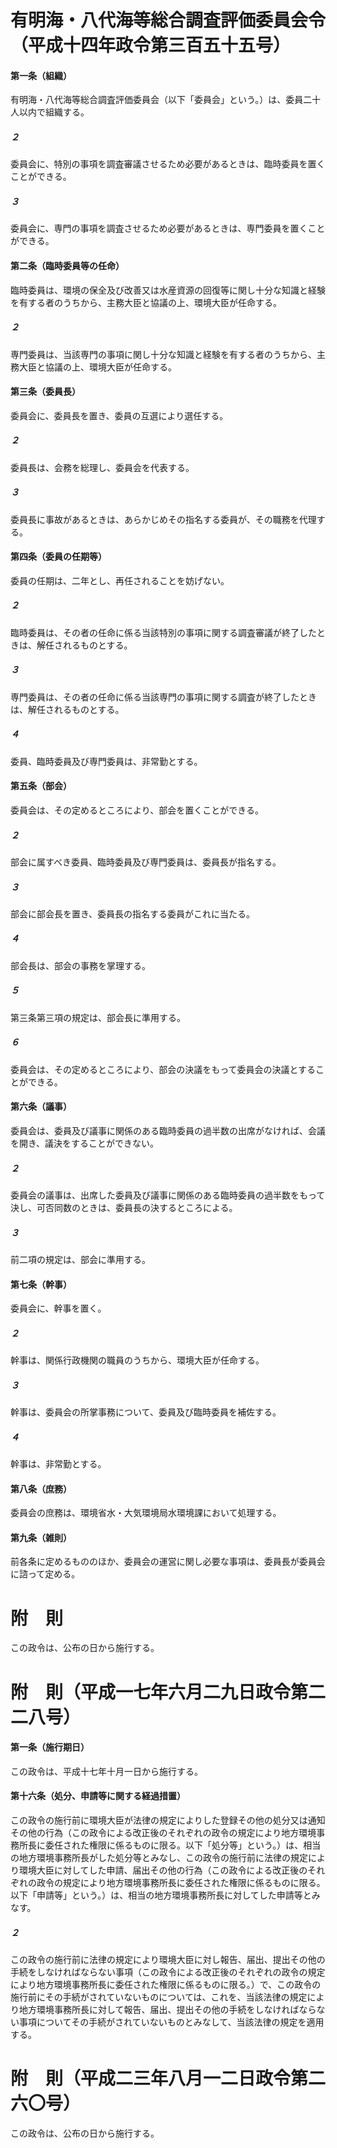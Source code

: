 # 有明海・八代海等総合調査評価委員会令（平成十四年政令第三百五十五号）
#### 第一条（組織）
有明海・八代海等総合調査評価委員会（以下「委員会」という。）は、委員二十人以内で組織する。
##### ２
委員会に、特別の事項を調査審議させるため必要があるときは、臨時委員を置くことができる。
##### ３
委員会に、専門の事項を調査させるため必要があるときは、専門委員を置くことができる。
#### 第二条（臨時委員等の任命）
臨時委員は、環境の保全及び改善又は水産資源の回復等に関し十分な知識と経験を有する者のうちから、主務大臣と協議の上、環境大臣が任命する。
##### ２
専門委員は、当該専門の事項に関し十分な知識と経験を有する者のうちから、主務大臣と協議の上、環境大臣が任命する。
#### 第三条（委員長）
委員会に、委員長を置き、委員の互選により選任する。
##### ２
委員長は、会務を総理し、委員会を代表する。
##### ３
委員長に事故があるときは、あらかじめその指名する委員が、その職務を代理する。
#### 第四条（委員の任期等）
委員の任期は、二年とし、再任されることを妨げない。
##### ２
臨時委員は、その者の任命に係る当該特別の事項に関する調査審議が終了したときは、解任されるものとする。
##### ３
専門委員は、その者の任命に係る当該専門の事項に関する調査が終了したときは、解任されるものとする。
##### ４
委員、臨時委員及び専門委員は、非常勤とする。
#### 第五条（部会）
委員会は、その定めるところにより、部会を置くことができる。
##### ２
部会に属すべき委員、臨時委員及び専門委員は、委員長が指名する。
##### ３
部会に部会長を置き、委員長の指名する委員がこれに当たる。
##### ４
部会長は、部会の事務を掌理する。
##### ５
第三条第三項の規定は、部会長に準用する。
##### ６
委員会は、その定めるところにより、部会の決議をもって委員会の決議とすることができる。
#### 第六条（議事）
委員会は、委員及び議事に関係のある臨時委員の過半数の出席がなければ、会議を開き、議決をすることができない。
##### ２
委員会の議事は、出席した委員及び議事に関係のある臨時委員の過半数をもって決し、可否同数のときは、委員長の決するところによる。
##### ３
前二項の規定は、部会に準用する。
#### 第七条（幹事）
委員会に、幹事を置く。
##### ２
幹事は、関係行政機関の職員のうちから、環境大臣が任命する。
##### ３
幹事は、委員会の所掌事務について、委員及び臨時委員を補佐する。
##### ４
幹事は、非常勤とする。
#### 第八条（庶務）
委員会の庶務は、環境省水・大気環境局水環境課において処理する。
#### 第九条（雑則）
前各条に定めるもののほか、委員会の運営に関し必要な事項は、委員長が委員会に諮って定める。
# 附　則
この政令は、公布の日から施行する。
# 附　則（平成一七年六月二九日政令第二二八号）
#### 第一条（施行期日）
この政令は、平成十七年十月一日から施行する。
#### 第十六条（処分、申請等に関する経過措置）
この政令の施行前に環境大臣が法律の規定によりした登録その他の処分又は通知その他の行為（この政令による改正後のそれぞれの政令の規定により地方環境事務所長に委任された権限に係るものに限る。以下「処分等」という。）は、相当の地方環境事務所長がした処分等とみなし、この政令の施行前に法律の規定により環境大臣に対してした申請、届出その他の行為（この政令による改正後のそれぞれの政令の規定により地方環境事務所長に委任された権限に係るものに限る。以下「申請等」という。）は、相当の地方環境事務所長に対してした申請等とみなす。
##### ２
この政令の施行前に法律の規定により環境大臣に対し報告、届出、提出その他の手続をしなければならない事項（この政令による改正後のそれぞれの政令の規定により地方環境事務所長に委任された権限に係るものに限る。）で、この政令の施行前にその手続がされていないものについては、これを、当該法律の規定により地方環境事務所長に対して報告、届出、提出その他の手続をしなければならない事項についてその手続がされていないものとみなして、当該法律の規定を適用する。
# 附　則（平成二三年八月一二日政令第二六〇号）
この政令は、公布の日から施行する。
